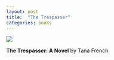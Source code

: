 ```yaml
---
layout: post
title:  "The Trespasser"
categories: books
---
```

<a target="_blank"  href="https://www.amazon.com/gp/product/0670026336/ref=as_li_tl?ie=UTF8&camp=1789&creative=9325&creativeASIN=0670026336&linkCode=as2&tag=42models-20&linkId=42e670e152b1a0fe8e81bc7520240315"><img border="0" src="//ws-na.amazon-adsystem.com/widgets/q?_encoding=UTF8&MarketPlace=US&ASIN=0670026336&ServiceVersion=20070822&ID=AsinImage&WS=1&Format=_SL160_&tag=42models-20" ></a><img src="//ir-na.amazon-adsystem.com/e/ir?t=42models-20&l=am2&o=1&a=0670026336" width="1" height="1" border="0" alt="" style="border:none !important; margin:0px !important;" />

**The Trespasser: A Novel** by Tana French
